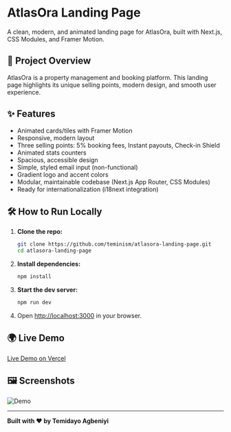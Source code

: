 # AtlasOra Landing Page

A clean, modern, and animated landing page for AtlasOra, built with Next.js, CSS Modules, and Framer Motion.

## 🚀 Project Overview
AtlasOra is a property management and booking platform. This landing page highlights its unique selling points, modern design, and smooth user experience.

## ✨ Features
- Animated cards/tiles with Framer Motion
- Responsive, modern layout
- Three selling points: 5% booking fees, Instant payouts, Check-in Shield
- Animated stats counters
- Spacious, accessible design
- Simple, styled email input (non-functional)
- Gradient logo and accent colors
- Modular, maintainable codebase (Next.js App Router, CSS Modules)
- Ready for internationalization (i18next integration)

## 🛠 How to Run Locally
1. **Clone the repo:**
   ```sh
   git clone https://github.com/teminism/atlasora-landing-page.git
   cd atlasora-landing-page
   ```
2. **Install dependencies:**
   ```sh
   npm install
   ```
3. **Start the dev server:**
   ```sh
   npm run dev
   ```
4. Open [http://localhost:3000](http://localhost:3000) in your browser.

## 🌍 Live Demo
[Live Demo on Vercel](https://your-vercel-link.vercel.app/)

## 🖼 Screenshots
![Demo](public/screenrecording.gif)

---

**Built with ❤️ by Temidayo Agbeniyi**
